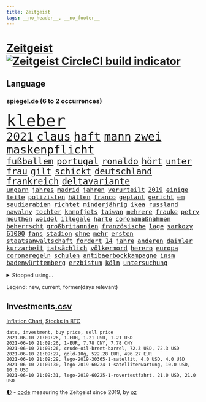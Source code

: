 ```yaml
---
title: Zeitgeist
tags: __no_header__, __no_footer__
---
```


# [Zeitgeist](https://oliz.io/zeitgeist/) [![Zeitgeist CircleCI build indicator](https://circleci.com/gh/ooz/zeitgeist.svg?style=shield)](https://circleci.com/gh/ooz/zeitgeist)

## Language

<h3><a href="https://www.spiegel.de" target="_blank">spiegel.de</a> (6 to 2 occurrences)</h3>
<p style="font-family:monospace">
<span style="font-size:32pt"><a href="news_links.html#kleber" class="new">kleber</a></span>
<br>
<span style="font-size:22pt"><a href="news_links.html#2021" class="current">2021</a></span>
<span style="font-size:22pt"><a href="news_links.html#claus" class="current">claus</a></span>
<span style="font-size:22pt"><a href="news_links.html#haft" class="current">haft</a></span>
<span style="font-size:22pt"><a href="news_links.html#mann" class="current">mann</a></span>
<span style="font-size:22pt"><a href="news_links.html#zwei" class="current">zwei</a></span>
<span style="font-size:22pt"><a href="news_links.html#maskenpflicht" class="current">maskenpflicht</a></span>
<br>
<span style="font-size:17pt"><a href="news_links.html#fußballem" class="current">fußballem</a></span>
<span style="font-size:17pt"><a href="news_links.html#portugal" class="current">portugal</a></span>
<span style="font-size:17pt"><a href="news_links.html#ronaldo" class="current">ronaldo</a></span>
<span style="font-size:17pt"><a href="news_links.html#hört" class="current">hört</a></span>
<span style="font-size:17pt"><a href="news_links.html#unter" class="current">unter</a></span>
<span style="font-size:17pt"><a href="news_links.html#frau" class="current">frau</a></span>
<span style="font-size:17pt"><a href="news_links.html#gilt" class="current">gilt</a></span>
<span style="font-size:17pt"><a href="news_links.html#schickt" class="current">schickt</a></span>
<span style="font-size:17pt"><a href="news_links.html#deutschland" class="current">deutschland</a></span>
<span style="font-size:17pt"><a href="news_links.html#frankreich" class="current">frankreich</a></span>
<span style="font-size:17pt"><a href="news_links.html#deltavariante" class="new">deltavariante</a></span>
<br>
<span style="font-size:12pt"><a href="news_links.html#ungarn" class="current">ungarn</a></span>
<span style="font-size:12pt"><a href="news_links.html#jahres" class="current">jahres</a></span>
<span style="font-size:12pt"><a href="news_links.html#madrid" class="current">madrid</a></span>
<span style="font-size:12pt"><a href="news_links.html#jahren" class="current">jahren</a></span>
<span style="font-size:12pt"><a href="news_links.html#verurteilt" class="current">verurteilt</a></span>
<span style="font-size:12pt"><a href="news_links.html#2019" class="current">2019</a></span>
<span style="font-size:12pt"><a href="news_links.html#einige" class="current">einige</a></span>
<span style="font-size:12pt"><a href="news_links.html#teile" class="current">teile</a></span>
<span style="font-size:12pt"><a href="news_links.html#polizisten" class="current">polizisten</a></span>
<span style="font-size:12pt"><a href="news_links.html#hätten" class="current">hätten</a></span>
<span style="font-size:12pt"><a href="news_links.html#franco" class="current">franco</a></span>
<span style="font-size:12pt"><a href="news_links.html#geplant" class="current">geplant</a></span>
<span style="font-size:12pt"><a href="news_links.html#gericht" class="current">gericht</a></span>
<span style="font-size:12pt"><a href="news_links.html#em" class="current">em</a></span>
<span style="font-size:12pt"><a href="news_links.html#saudiarabien" class="current">saudiarabien</a></span>
<span style="font-size:12pt"><a href="news_links.html#richtet" class="current">richtet</a></span>
<span style="font-size:12pt"><a href="news_links.html#minderjährig" class="new">minderjährig</a></span>
<span style="font-size:12pt"><a href="news_links.html#ikea" class="current">ikea</a></span>
<span style="font-size:12pt"><a href="news_links.html#russland" class="current">russland</a></span>
<span style="font-size:12pt"><a href="news_links.html#nawalny" class="current">nawalny</a></span>
<span style="font-size:12pt"><a href="news_links.html#tochter" class="current">tochter</a></span>
<span style="font-size:12pt"><a href="news_links.html#kampfjets" class="current">kampfjets</a></span>
<span style="font-size:12pt"><a href="news_links.html#taiwan" class="current">taiwan</a></span>
<span style="font-size:12pt"><a href="news_links.html#mehrere" class="current">mehrere</a></span>
<span style="font-size:12pt"><a href="news_links.html#frauke" class="new">frauke</a></span>
<span style="font-size:12pt"><a href="news_links.html#petry" class="current">petry</a></span>
<span style="font-size:12pt"><a href="news_links.html#meuthen" class="current">meuthen</a></span>
<span style="font-size:12pt"><a href="news_links.html#weidel" class="current">weidel</a></span>
<span style="font-size:12pt"><a href="news_links.html#illegale" class="current">illegale</a></span>
<span style="font-size:12pt"><a href="news_links.html#harte" class="current">harte</a></span>
<span style="font-size:12pt"><a href="news_links.html#coronamaßnahmen" class="current">coronamaßnahmen</a></span>
<span style="font-size:12pt"><a href="news_links.html#beherrscht" class="current">beherrscht</a></span>
<span style="font-size:12pt"><a href="news_links.html#großbritannien" class="current">großbritannien</a></span>
<span style="font-size:12pt"><a href="news_links.html#französische" class="current">französische</a></span>
<span style="font-size:12pt"><a href="news_links.html#lage" class="current">lage</a></span>
<span style="font-size:12pt"><a href="news_links.html#sarkozy" class="new">sarkozy</a></span>
<span style="font-size:12pt"><a href="news_links.html#61000" class="new">61000</a></span>
<span style="font-size:12pt"><a href="news_links.html#fans" class="current">fans</a></span>
<span style="font-size:12pt"><a href="news_links.html#stadion" class="current">stadion</a></span>
<span style="font-size:12pt"><a href="news_links.html#ohne" class="current">ohne</a></span>
<span style="font-size:12pt"><a href="news_links.html#mehr" class="current">mehr</a></span>
<span style="font-size:12pt"><a href="news_links.html#ersten" class="current">ersten</a></span>
<span style="font-size:12pt"><a href="news_links.html#staatsanwaltschaft" class="current">staatsanwaltschaft</a></span>
<span style="font-size:12pt"><a href="news_links.html#fordert" class="current">fordert</a></span>
<span style="font-size:12pt"><a href="news_links.html#14" class="current">14</a></span>
<span style="font-size:12pt"><a href="news_links.html#jahre" class="current">jahre</a></span>
<span style="font-size:12pt"><a href="news_links.html#anderen" class="current">anderen</a></span>
<span style="font-size:12pt"><a href="news_links.html#daimler" class="current">daimler</a></span>
<span style="font-size:12pt"><a href="news_links.html#kurzarbeit" class="current">kurzarbeit</a></span>
<span style="font-size:12pt"><a href="news_links.html#tatsächlich" class="current">tatsächlich</a></span>
<span style="font-size:12pt"><a href="news_links.html#völkermord" class="current">völkermord</a></span>
<span style="font-size:12pt"><a href="news_links.html#herero" class="current">herero</a></span>
<span style="font-size:12pt"><a href="news_links.html#europa" class="current">europa</a></span>
<span style="font-size:12pt"><a href="news_links.html#coronaregeln" class="current">coronaregeln</a></span>
<span style="font-size:12pt"><a href="news_links.html#schulen" class="current">schulen</a></span>
<span style="font-size:12pt"><a href="news_links.html#antibaerbockkampagne" class="new">antibaerbockkampagne</a></span>
<span style="font-size:12pt"><a href="news_links.html#insm" class="new">insm</a></span>
<span style="font-size:12pt"><a href="news_links.html#badenwürttemberg" class="current">badenwürttemberg</a></span>
<span style="font-size:12pt"><a href="news_links.html#erzbistum" class="current">erzbistum</a></span>
<span style="font-size:12pt"><a href="news_links.html#köln" class="current">köln</a></span>
<span style="font-size:12pt"><a href="news_links.html#untersuchung" class="current">untersuchung</a></span>
</p>
<details>
<summary>Stopped using...</summary>
<p class="former" style="font-size:12pt">
torjäger(237) treffer(237) kommentiert(236) lockdowns(236) ludwigshafen(236) 39(235) a2(235) beschwerde(235) egal(235) gleichzeitig(235) punkte(235) schwedischen(235) zeugen(235) zlatan(235) airbnb(234) bischofskonferenz(234) bundeskanzler(234) coronalockdown(234) gestrandet(234) königreichs(234) nachfolgerin(234) rote(234) rüsten(234) streicht(234) untersucht(234) winter(234) airbus(233) alkohol(233) betriebe(233) cockpit(233) elefanten(233) fünfte(233) gefüllt(233) irgendwann(233) lyon(233) merz(233) olympique(233) sicherheitsbehörden(233) sparen(233) tom(233) verweigern(233) atlanta(232) ausweiten(232) bezug(232) britischer(232) depressionen(232) erdgas(232) fridays(232) interesse(232) investiert(232) kitas(232) langer(232) leichter(232) mario(232) nrwinnenminister(232) pompeo(232) scheuer(232) tempo(232) verstorbenen(232) verzweifelt(232) virologe(232) 05(231) 6(231) allgäu(231) beantragen(231) bsc(231) cancel(231) culture(231) eindruck(231) gehe(231) heizung(231) hertha(231) kohleausstieg(231) mainz(231) mütter(231) respekt(231) schulden(231) spitzenspiel(231) attraktiver(230) bayerntrainer(230) feinde(230) flaschen(230) freiburg(230) fördert(230) hoffenheim(230) kretschmer(230) kämpfe(230) maßnahme(230) podium(230) remis(230) roboter(230) räumen(230) schlimm(230) versorgt(230) zurzeit(230) zwang(230) 44(229) angeklagter(229) ausschreitungen(229) auswanderer(229) geistliche(229) gemessen(229) gesundheit(229) gutes(229) moderna(229) passen(229) rollstuhl(229) unterschiedlichen(229) verbringen(229) verdiente(229) volker(229) zeitalter(229) bedarf(228) bedenken(228) bundesverwaltungsgericht(228) dortige(228) gefährden(228) grundschüler(228) hieß(228) historischen(228) jackson(228) kriminellen(228) landesregierung(228) mitunter(228) niederlagen(228) radsport(228) ronald(228) verkehrsminister(228) weichen(228) werkzeug(228) zivilisten(228) 37(227) ausflug(227) begleiten(227) besetzt(227) bidens(227) bußgeld(227) coronainfektionen(227) gedreht(227) gelsenkirchen(227) handelte(227) jonas(227) kultusministerkonferenz(227) kurzfristig(227) lebenslanger(227) mahnen(227) maximal(227) mächtigsten(227) nahverkehr(227) rettungsschiff(227) schwierigen(227) seltener(227) spitzentitel(227) spuren(227) teure(227) ahnung(226) ausgangssperre(226) auswärtigen(226) berufseinstieg(226) bmw(226) branchen(226) ehre(226) einsparen(226) erscheinen(226) familien(226) frank(226) gelegt(226) geschäft(226) hessens(226) hinterlassen(226) menschenleben(226) philippinen(226) vergleich(226) verschiebt(226) väter(226) werben(226) wilson(226) wälder(226) überprüft(226) 10000(225) 24jähriger(225) anlagen(225) auseinander(225) auseinandersetzungen(225) ausgleich(225) befreit(225) bekämpft(225) disney+(225) entwurf(225) gewaltsamen(225) goretzka(225) investitionen(225) katastrophale(225) null(225) psg(225) rechtsextremismus(225) schwierigkeiten(225) spaziergang(225) strafstoß(225) tagelang(225) verspielt(225) veränderte(225) übergang(225) 2011(224) amerikanischen(224) ard(224) beleidigung(224) bundesebene(224) bus(224) debatten(224) eingestuft(224) einstigen(224) energy(224) erlassen(224) finanziell(224) historisches(224) kalifornien(224) kompliziert(224) kooperiert(224) medikamente(224) paderborn(224) sonntagmorgen(224) studium(224) umgehend(224) unfreiwillig(224) vertritt(224) übt(224) ausfall(223) elektroauto(223) freundschaft(223) gekostet(223) gewohnt(223) gutachten(223) klimapolitik(223) leipziger(223) oma(223) strikte(223) 180(222) armut(222) bundesstaat(222) ehren(222) trieb(222) warnte(222) fortgesetzt(221) fußballprofi(221) gebe(221) gladbach(221) jedenfalls(221) lagen(221) mesut(221) spott(221) teenager(221) zielgeraden(221) 29(220) billie(220) eilish(220) empfohlen(220) erbe(220) forschung(220) kleines(220) morde(220) mutmaßlichem(220) goldenen(219) matteo(219) milde(219) nahezu(219) 13jähriger(218) aufnahme(218) auskunft(218) beschossen(218) dich(218) einbrechen(218) house(218) infektionsrisiko(218) kanzlerkandidatur(218) korrekt(218) kritischen(218) zentralen(218) überraschung(218) absolut(217) besiegte(217) douglas(217) erzgebirge(217) gehirn(217) haushalte(217) mitgliedschaft(217) männliche(217) nächtliche(217) privat(217) prominentesten(217) usrepräsentantenhaus(217) vakzine(217) werbung(217) wären(217) beschuldigten(216) haaland(216) innere(216) kehrte(216) sauerstoff(216) terroristischen(216) viertelfinale(216) überfallen(216) aufholjagd(215) besondere(215) deutschem(215) fragte(215) geschieht(215) pipeline(215) verschärfte(215) wohnt(215) überprüfen(215) lücke(214) probe(214) ständig(214) ignorieren(213) le(213) monatelangen(213) offizielle(213) outfit(213) sachsens(213) sprengsatz(213) stellungnahme(213) verteidigen(213) zusammenstößen(213) coronabedingt(212) coronaviruspandemie(212) entließ(212) gemalt(212) hielten(212) justizministerium(212) netflixserie(212) todesstrafe(212) wahnsinn(212) barnier(211) bestätigte(211) franzose(211) kluge(211) ringen(211) robben(211) solange(211) zuckerberg(211) bekenntnis(210) erfolgreichsten(210) genauso(210) indizien(210) mitfavorit(210) schwärmt(210) verschwörung(210) warm(210) 73(209) alarmierte(209) amerikas(209) heiligen(209) illegales(209) janine(209) stone(209) 19jähriger(208) dein(208) emails(208) fehlten(208) führungspositionen(208) philosoph(208) engpässe(207) größere(207) heinrich(207) kunstwerk(207) top(207) umgeht(207) dachten(206) gittern(206) inzidenzwert(206) rasen(206) ausgeweitet(205) bangkok(205) bunten(205) doha(205) eingeführt(205) erwischt(205) rose(205) stress(205) bedingt(204) erkannt(204) hilfen(204) s(204) angepasst(203) architekten(203) asteroiden(203) bevorstehen(203) coronazeit(203) flagge(203) hackerangriff(203) kickers(203) tabellenführer(203) tätern(203) whochef(203) fortuna(202) hängen(202) regierungserklärung(202) wuchs(202) infektionsgeschehen(201) saintgermain(201) sicherheitsgesetz(201) erfinderisch(200) fließen(200) me(200) papier(200) rettung(200) bartsch(199) klassische(199) erpressung(198) generalbundesanwalt(198) schulpolitik(198) 2025(197) einhalten(197) fehlende(197) mischung(197) optimismus(197) vermissten(197) abermals(196) gewaltsame(196) royale(196) würzburger(196) cover(195) lieferanten(195) ungeklärt(195) zurecht(195) albtraum(194) anschlägen(194) daxkonzern(194) gleichen(194) nervosität(194) psychisch(194) startete(194) verzeichnen(194) angewiesen(193) auszählung(193) coronaeinschränkungen(193) flughafens(193) fähigkeiten(193) schwört(193) titelgewinn(193) versorgung(193) wahr(193) benötigte(192) bezirk(192) bundesparteitag(192) jadon(192) richtete(192) 39jährigen(191) dutzend(191) gesundheitsdienst(191) gewannen(191) klang(191) night(191) khan(190) nannten(190) sozial(190) vogel(190) barça(189) einblick(189) ernährung(189) populisten(189) telefonieren(189) vergabe(189) musikerin(188) flüchtete(187) barth(186) müttern(186) 300000(185) kameraden(185) kretschmann(185) offensichtlich(185) personelle(185) stehlen(185) verlegen(185) winfried(185) anfühlt(184) ermordete(184) gerichtsentscheidung(184) illegaler(184) tanzen(184) diesjährigen(183) farben(183) geschah(183) klischees(183) rwe(183) herausforderungen(182) araber(181) befrieden(181) johannes(181) male(181) startup(181) stellenabbau(181) niedrigsten(180) voraussetzung(180) voraussichtlich(180) edin(179) plänen(179) renault(179) golfstar(178) impfpflicht(178) überlastet(178) entbrannt(177) offenem(177) anderswo(176) impfzentrum(176) mohamed(176) sand(176) zoom(176) eingeliefert(175) hagen(175) rollstuhlfahrer(175) spacex(175) spektakulärer(175) tina(175) daheim(174) strukturen(174) topspiel(174) verwaltung(174) ausgetragen(173) coronafolgen(173) umzugehen(173) verpflichtend(173) wasserstoff(173) ausgeblieben(172) janet(172) privatpersonen(171) revival(171) empfänger(170) beerdigt(169) elektromobilität(169) garantiert(169) ibrahimović(169) sancho(169) tolle(169) ausgesehen(168) heimsieg(168) clooney(167) koblenz(167) noah(167) reisebeschränkungen(167) usarbeitsmarkt(167) 43jähriger(166) billiger(166) trugen(166) versammelt(166) weltmeisterin(166) rätselhafter(165) begleiter(164) popsängerin(164) warme(164) entzug(163) kollabieren(163) krach(163) mobilität(163) mandanten(162) bundeskabinett(161) gesundheitsministers(161) titelkampf(161) ustruppen(161) last(160) ausliefern(159) berühmtesten(159) kraftwerk(159) offenbarte(159) angestellten(158) helmut(158) ärmelkanal(158) genaue(156) mail(156) opa(156) vertrauten(156) hartz(155) kollidierte(155) rekorde(155) bali(154) coronawochenüberblick(154) erfüllung(154) teneriffa(154) flogen(153) kleinere(153) lawinen(153) loslegen(153) gerechter(152) terzić(151) 15jährige(150) biontech/pfizer(150) morddrohungen(150) gedicht(149) bätzing(148) morrison(148) richtlinien(148) aussetzen(147) groko(147) seeleute(147) überforderte(147) beifahrer(146) entlarven(146) fünftel(146) würzburg(146) edeka(144) exuspräsident(144) festgesetzt(144) wissler(144) harren(143) verschlimmert(143) überschatten(143) unternehmerin(142) häfen(140) anfragen(139) belohnt(138) fußgängerzonen(138) marie(138) motorroller(138) gottschalk(137) wonach(137) geheim(136) papiere(134) rückweg(134) schutzvorkehrungen(134) edinburgh(133) entgehen(133) trainers(133) absetzen(132) führungswechsel(132) motors(132) anfällig(131) jagt(131) jahn(130) schlaf(130) schwangerschaftsabbrüche(130) strafanzeige(130) verbleibenden(130) entschärfung(129) rammt(129) verbraucht(129) fakenews(128) gestohlenen(128) glasgow(128) pokalsieger(128) brad(127) statistiker(127) infos(125) irische(125) iv(125) leuchtet(124) schrittweise(124) terrororganisation(124) erschleichen(123) laptop(123) pleiten(123) benutzen(122) neunte(122) tübinger(122) eingekauft(121) offline(121) schulöffnungen(121) weißer(121) agenda(120) amazons(120) dfbpräsident(120) englischer(120) grafik(120) rektor(120) trümmerteile(120) wucht(120) covidimpfung(119) filmemacher(119) luxemburg(119) pokalfinale(119) angelaufen(118) gegeneinander(118) pkwmaut(117) gewalttätigen(115) master(115) spielzeug(115) behält(114) grundstück(114) matratze(114) teilzunehmen(114) ussender(114) aufmarsch(113) ausflüge(113) erschlagen(113) fügte(113) kriegsschiffe(113) martialischen(113) angemessene(112) blockierten(112) fuhren(112) gleicht(112) 00(111) beratungsstelle(110) präparat(110) bildungssystem(109) gelähmt(109) 73jährige(108) stürze(108) kennedy(107) motiven(107) abgefangen(106) direkte(106) reparatur(105) verschossen(105) goldbarren(104) üblich(104) eingriffe(103) gezahlt(103) missverstanden(103) oscar(103) brannten(102) packung(102) ausstellung(100) coronamutanten(100) dogecoin(100) fahrten(100) mobbing(100) reihenweise(100) aue(99) draghi(99) grab(99) sicherheitskräften(99) weltkriegsbomben(99) wöchentlich(99) kreuzfahrten(98) nachgebessert(98) weiblich(98) benachteiligten(97) drucken(97) fahrlässige(97) kommentaren(97) trieben(97) barrieren(96) bedingung(96) elektronischen(96) frühwarnsystem(96) baron(95) ergab(95) exportieren(94) nebenwirkung(94) seen(94) vergewaltigte(94) flächendeckende(93) antwortet(92) 20jährige(91) fehlendes(91) gefeierte(91) palästinensischer(91) selbsttests(91) uspharmakonzern(91) wahlomat(91) 730000(90) angekündigte(90) ausgegraben(90) can't(90) fahrradbranche(90) formate(90) fußballspieler(90) machtmissbrauch(90) angriffs(89) esa(89) faszinierenden(89) hope(89) taktischen(89) thermometer(89) undenkbar(89) vincent(89) arroganz(88) einräumt(88) eliteuniversität(88) emirat(88) frieren(88) japanerin(88) linkenvorsitzende(88) psychologischen(88) recherche(88) sommerurlaub(88) bombardierung(87) dünne(87) fahrradunfall(87) fassungslos(87) gereicht(87) lehrern(87) muscheln(87) albas(86) ehrliche(86) geschäftsmodell(86) royal(86) sexistische(86) snacks(86) bundestagskandidatur(85) hatespeech(85) natotruppen(85) rausch(85) salihamidžić(85) thematisieren(85) vergnügungsparks(85) ksc(84) längerem(84) montagmorgen(84) strich(84) ungeahnte(84) unzureichend(84) aufsicht(83) oprah(83) pen(83) phasen(83) regionalwahl(83) spektakuläres(83) teslachefs(83) umgangs(83) winfrey(83) 313(82) diverse(82) fahrrädern(82) frauenarzt(82) gesundheitsschutz(82) helikopter(82) hilferuf(82) obduziert(82) spannender(82) steuerlich(82) universelle(82) beliebteste(81) francisco(81) zurückgekehrt(81) co₂einsparungen(80) großereignis(80) internetriesen(80) jayz(80) mitmachen(80) neunten(80) flüchtlingskrise(79) komplott(79) niemals(79) typ(79) vorrangig(79) erneuerbaren(78) globes(78) hinderliche(78) süßigkeiten(78) verborgene(78) ökologisch(78) hitlerbilder(77) knoblauch(77) mosambik(77) rohstoffen(77) blume(76) förderschulen(76) heimische(76) regionalen(76) sexualisierter(76) steuersätzen(76) studienfach(76) unabhängigkeitsbewegung(76) unbeschadet(76) vernehmung(76) angefahren(75) anwender(75) herkömmliche(75) lópez(75) aktivistengruppe(74) aufräumen(74) buchstaben(74) gebührt(74) kreuz(74) plastikflaschen(74) schwitzen(74) unmoralisch(74) uskonservativen(74) wiedersehen(74) dfbpräsidenten(73) schieflage(73) spannendes(73) dramatisches(72) erforschung(72) hawks(72) hingewiesen(72) impfberechtigte(72) grundstein(71) krone(71) zürich(71) adams(70) maren(70) michigan(70) fahrender(69) katalanen(69) korn(69) patentschutz(69) ruckelnde(69) rum(69) snp(69) verharrt(69) algorithmen(68) angriffswelle(68) diskriminierte(68) musst(68) polemik(68) privilegiert(68) wal(68) duterte(67) hahn(67) kampl(67) room(67) vergewaltigers(67) weltberühmt(67) einsätzen(66) niederlegen(66) freizeittipps(65) freizugeben(65) harmloser(65) immunisiert(65) trollen(65) verglich(65) abfedern(64) angeht(64) strecken(64) ustalkerin(64) brexitstreit(63) bryson(63) dechambeau(63) klimafreundlich(63) nagelsmann(63) niedergelassene(63) sicherheitslücke(63) gift(62) polizeieinsätze(62) unverantwortlich(62) volksabstimmung(62) astrazenecavakzine(61) dunkel(61) mitgliedern(61) streitgespräch(61) zauberwürfel(61) fäuste(60) impfstoffexporte(60) rangers(60) staatsanwälte(60) südamerika(60) unangemessene(60) vergrub(60) widersprüchliche(60) wittern(60) diplomatie(59) ethikrats(59) landesarbeitsgericht(59) mental(59) provokanten(59) ermittlungsverfahren(58) spiegelkorrespondent(58) 15jähriger(57) achtsamkeit(57) kaiserslautern(57) solarstrom(57) kebekus(56) leichtathleten(56) massagesalons(56) company(55) segnen(55) harvard(54) impftempo(54) masters(54) trophäen(54) vorübergehende(54) waldbränden(54) 1974(53) angehalten(53) deutschisraelische(53) güter(53) missglückten(53) ostküste(53) teilzeit(53) unbeteiligte(53) abwärts(52) erschaffen(52) freigeben(52) zugeständnisse(51) chauvin(50) coronainzidenz(50) derek(50) förderpaket(50) münchnern(50) sesamstraße(50) afroamerikaners(49) bundessozialgericht(49) gerichtstermine(49) jr(49) nicolai(49) radfahren(49) regionale(49) ussüdgrenze(49) kritikerin(48) apu(47) auszugeben(47) expolizist(47) impfziel(47) krankgemeldet(47) kuss(47) simpsons(47) enkeltrick(46) geschädigten(46) kleinerer(46) käse(46) scheuers(46) schlägereien(46) tierwesen(46) joseph(45) kurzes(45) nio(45) tätowierungen(45) 5500(44) entfernten(44) ressourcen(44) berlinzehlendorf(43) brüsseler(43) genitalverstümmelung(43) kniet(43) malt(43) raubüberfall(43) zehlendorf(43) ansprüchen(42) dominierten(42) eisner(42) fellner(42) lösegeld(42) menschliches(42) reedereien(42) 1400(41) borissow(41) covid19infektion(41) demokratiefördergesetz(41) formel1qualifying(41) kolonialismus(41) labour(41) packenden(41) bojko(40) fotobuch(40) stolperte(40) expolizisten(39) gesegnet(39) rtlshow(39) labourpartei(38) bezeichneten(37) dublin(37) seychellen(37) unternehmenssteuern(37) usmagazin(37) holzweg(36) mädchentraum(36) neuerdings(36) abstiegsgefährdete(35) burnoutrisiko(35) heldin(35) naturgesetze(35) spielbeginn(35) mehrkosten(34) alibaba(33) kuh(33) pochen(33) rekordstrafe(33) beleidigend(32) cyberattacke(32) spekulation(32) zidane(32) zinédine(32) rückzahlung(31) terrorverdachts(31) aufhören(30) forschungsministerin(30) geisterwaffen(30) kopfhörer(30) bayernlegende(29) blinkt(29) kaiserin(29) könige(29) teamleiterin(29) vereinigung(29) abliefern(28) basketballpokal(28) dog(28) sehnt(28) ähnlichen(28) adi(27) düsseldorfer(27) herzanfall(27) hütter(27) welthandel(27) zugreifen(27) ehejahren(26) absenken(25) afghanischen(25) hinsicht(25) dinosaurierart(24) konkurrenzkampf(24) lebensgefährlichen(24) coronaopfer(23) cyberangriffe(23) gegenstände(23) genutztes(23) iris(23) pandemiebedingten(23) rechtsterroristische(23) saint(23) speech(23) superreiche(23) zweijähriges(23) bundesgesetz(22) dgb(22) kleinklein(22) pokémonsammelkarten(22) wissenschaftliche(22) zündete(22) aufwendigen(21) koeman(21) videotest(21) agenten(19) co₂abgabe(19) gründungsmitglieder(19) klimadiskussion(19) konstellation(19) vereine(19) englisch(18) ermutigende(18) fastenbrechen(18) hohes(18) jahrelanger(18) polizeistation(18) raketenbeschuss(18) spinne(18) begraben(17) ehrgeizig(17) einheiten(17) modells(17) planten(17) wahlperiode(17) #allesdichtmachen(16) auszeichnung(16) berufstätige(16) hinreißen(16) videoaktion(16) wandlung(16) ausgehen(15) klimaschutzgesetz(15) klimaschutzgesetzes(15) neufassung(15) produkten(15) wachsamkeit(15) chefredakteurin(14) einstimmen(14) eskalierten(14) leistet(14) beleg(13) eubehörde(13) gefängnisstrafen(13) impfdrängler(13) stolpert(13) stritt(13) stritten(13) dragon(12) mondmission(12) pitzke(12) referendum(12) saturday(12) schmuggeln(12) schüttete(12) terzic(12) westdeutschen(12) gleichgestellt(11) lippen(11) verdienst(11) versöhnlichen(11) ziemiak(11)
</p>
</details>
<p>Legend: <span class="new">new</span>, <span class="current">current</span>, <span class="former">former(days relevant)</span></p>

## Investments[.csv](investments.csv)

[Inflation Chart](https://inflationchart.com),
[Stocks in BTC](https://stonksinbtc.xyz/)

```
date, investment, buy price, sell price
2021-06-10 21:09:26, 1-EUR, 1.21 USD, 1.21 USD
2021-06-10 21:09:26, 1-EUR, 7.78 CNY, 7.78 CNY
2021-06-10 21:09:26, crude-oil-brent-barrel, 72.3 USD, 72.3 USD
2021-06-10 21:09:27, gold-10g, 522.28 EUR, 496.27 EUR
2021-06-10 21:09:29, lego-2019-30365-1-satellit, 4.0 USD, 4.0 USD
2021-06-10 21:09:30, lego-2019-60224-1-satellitenwartung, 10.0 USD, 10.0 USD
2021-06-10 21:09:31, lego-2019-60225-1-rovertestfahrt, 21.0 USD, 21.0 USD
```

<footer>
<a href="javascript:toggleTheme()" class="nav">🌓</a>
- <a href="https://github.com/ooz/zeitgeist">code</a> measuring the Zeitgeist since 2019, by <a href="https://oliz.io">oz</a>
</footer>
